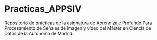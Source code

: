 # Practicas_APPSIV
Repositorio de prácticas de la asignatura de Aprendizaje Profundo Para Procesamiento de Señales de imagen y vídeo del Máster en Ciencia de Datos de la Autónoma de Madrid.
